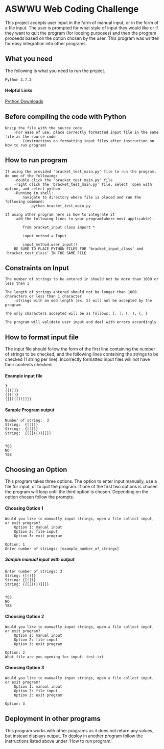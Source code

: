 # ASWWU Web Coding Challenge
This project accepts user input in the form of manual input, or in the form of a file input. The user is prompted for what style of input they would like or if they want to quit the program (for looping purposes) and then the program proceeds based on the option chosen by the user. This program was written for easy integration into other programs.
## What you need
The following is what you need to run the project.
```
Python 3.7.3
```
#### Helpful Links
[Python Downloads](https://www.python.org/downloads/)
## Before compiling the code with Python
```
Unzip the file with the source code
    -For ease of use, place correctly formatted input file in the same file as the source code
        (instructions on formatting input files after instruction on how to run program)
```
## How to run program
```
If using the provided 'bracket_test_main.py' file to run the program, do one of the following:
    -double click the 'bracket_test_main.py' file
    -right click the 'bracket_test_main.py' file, select 'open with' option, and select python
    -Running in shell:
        navigate to directory where file is placed and run the following command:
            python bracket_test_main.py

If using other program here is how to integrate it
    -add the following lines to your program(where most applicable):
    
        from bracket_input class import *
        
        input_method = Input
        
        input_method.user_input()
    BE SURE TO PLACE PYTHON FILES FOR 'bracket_input_class' and 'bracket_test_class' IN THE SAME FILE
```
## Constraints on Input
```
The number of strings to be entered in should not be more than 1000 or less than 1
 
The length of strings entered should not be longer than 1000 characters or less than 1 character
    -strings with an odd length (ex. 5) will not be accepted by the program
     
The only characters accepted will be as follows: [, ], (, ), {, }
 
The program will validate user input and deal with errors accordingly
```
## How to format input file
The input file should follow the form of the first line containing the number of strings to be checked, and the following lines containing the strings to be checked (1 string per line). Incorrectly formatted input files will not have their contents checked.
#### Example input file
```
3
{[()]}
{[(])}
{{[[(())]]}}
```
#### Sample Program output
```
Number of string:  3
String:  {[()]}
String:  {[(])}
String:  {{[[(())]]}}
 
 
YES
NO
YES
```
## Choosing an Option
This program takes three options. The option to enter input manually, use a file for input, or to quit the program. If one of the first two options is chosen the program will loop until the third option is chosen. Depending on the option chosen follow the prompts.
#### Choosing Option 1
```
Would you like to manually input strings, open a file collect input, or exit program?
    Option 1: manual input
    Option 2: file input
    Option 3: exit program
 
Option: 1
Enter number of strings: [example_number_of_strings]
```
##### Sample manual input with output
```
Enter number of strings: 3
String: {[()]}
String: {[(])}
String: {{[[(())]]}}


YES
NO
YES
```

#### Choosing Option 2
```
Would you like to manually input strings, open a file collect input, or exit program?
    Option 1: manual input
    Option 2: file input
    Option 3: exit program
 
Option: 2
What file are you opening for input: test.txt
```
#### Choosing Option 3
```
Would you like to manually input strings, open a file collect input, or exit program?
    Option 1: manual input
    Option 2: file input
    Option 3: exit program
 
Option: 3
```
## Deployment in other programs
This program works with other programs as it does not return any values, but instead displays output. To deploy in another program follow the instructions listed above under 'How to run program.'